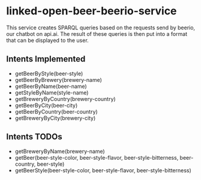 # linked-open-beer-beerio-service
This service creates SPARQL queries based on the requests send by beerio, our chatbot on api.ai.
The result of these queries is then put into a format that can be displayed to the user.

## Intents Implemented
- getBeerByStyle(beer-style)
- getBeerByBrewery(brewery-name)
- getBeerByName(beer-name)
- getStyleByName(style-name)
- getBreweryByCountry(brewery-country)
- getBeerByCity(beer-city)
- getBeerByCountry(beer-country)
- getBreweryByCity(brewery-city)

## Intents TODOs

- getBreweryByName(brewery-name)
- getBeer(beer-style-color, beer-style-flavor, beer-style-bitterness, beer-country, beer-style)
- getBeerStyle(beer-style-color, beer-style-flavor, beer-style-bitterness)